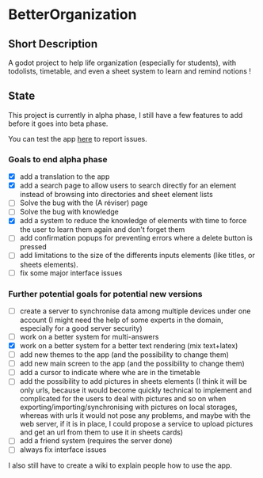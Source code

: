 # BetterOrganization

## Short Description

A godot project to help life organization (especially for students), with todolists, timetable, and even a sheet system to learn and remind notions !

## State

This project is currently in alpha phase, I still have a few features to add before it goes into beta phase.

You can test the app [here](https://github.com/nath54/BetterOrganization/releases/) to report issues.

### Goals to end alpha phase

* [x] add a translation to the app
* [x] add a search page to allow users to search directly for an element instead of browsing into directories and sheet element lists
* [ ] Solve the bug with the (A réviser) page
* [ ] Solve the bug with knowledge
* [x] add a system to reduce the knowledge of elements with time to force the user to learn them again and don't forget them
* [ ] add confirmation popups for preventing errors where a delete button is pressed
* [ ] add limitations to the size of the differents inputs elements (like titles, or sheets elements).
* [ ] fix some major interface issues

### Further potential goals for potential new versions

* [ ] create a server to synchronise data among multiple devices under one account (I might need the help of some experts in the domain, especially for a good server security)
* [ ] work on a better system for multi-answers
* [x] work on a better system for a better text rendering (mix text+latex)
* [ ] add new themes to the app (and the possibility to change them)
* [ ] add new main screen to the app (and the possibility to change them)
* [ ] add a cursor to indicate where whe are in the timetable
* [ ] add the possibility to add pictures in sheets elements (I think it will be only urls, because it would become quickly technical to implement and complicated for the users to deal with pictures and so on when exporting/importing/synchronising with pictures on local storages, whereas with urls it would not pose any problems, and maybe with the web server, if it is in place, I could propose a service to upload pictures and get an url from them to use it in sheets cards)
* [ ] add a friend system (requires the server done)
* [ ] always fix interface issues

I also still have to create a wiki to explain people how to use the app.
